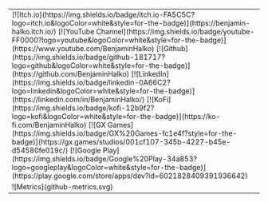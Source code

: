 <table>
<tr>
    <td>
        [![Itch.io](https://img.shields.io/badge/itch.io-FA5C5C?logo=itch.io&logoColor=white&style=for-the-badge)](https://benjamin-halko.itch.io/)
        [![YouTube Channel](https://img.shields.io/badge/youtube-FF0000?logo=youtube&logoColor=white&style=for-the-badge)](https://www.youtube.com/BenjaminHalko)
        [![Github](https://img.shields.io/badge/github-181717?logo=github&logoColor=white&style=for-the-badge)](https://github.com/BenjaminHalko)
        [![LinkedIn](https://img.shields.io/badge/linkedin-0A66C2?logo=linkedin&logoColor=white&style=for-the-badge)](https://linkedin.com/in/BenjaminHalko/)
        [![KoFi](https://img.shields.io/badge/kofi-12b9f2?logo=kofi&logoColor=white&style=for-the-badge)](https://ko-fi.com/BenjaminHalko)
        [![GX Games](https://img.shields.io/badge/GX%20Games-fc1e4f?style=for-the-badge)](https://gx.games/studios/001cf107-345b-4227-b45e-d54580fe019c/)
        [![Google Play](https://img.shields.io/badge/Google%20Play-34a853?logo=googleplay&logoColor=white&style=for-the-badge)](https://play.google.com/store/apps/dev?id=6021828409391936642)
    </td>
</tr>
<tr>
    <td>
        ![Metrics](github-metrics.svg)
    </td>
</tr>
</table>